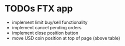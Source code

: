 
# TODOs FTX app

- implement limit buy/sell functionality
- implement cancel pending orders
- implement close position button
- move USD coin position at top of page (above table)
